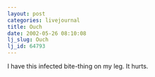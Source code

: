 ```yaml
---
layout: post
categories: livejournal
title: Ouch
date: 2002-05-26 08:10:08
lj_slug: Ouch
lj_id: 64793
---
```

I have this infected bite-thing on my leg. It hurts.
